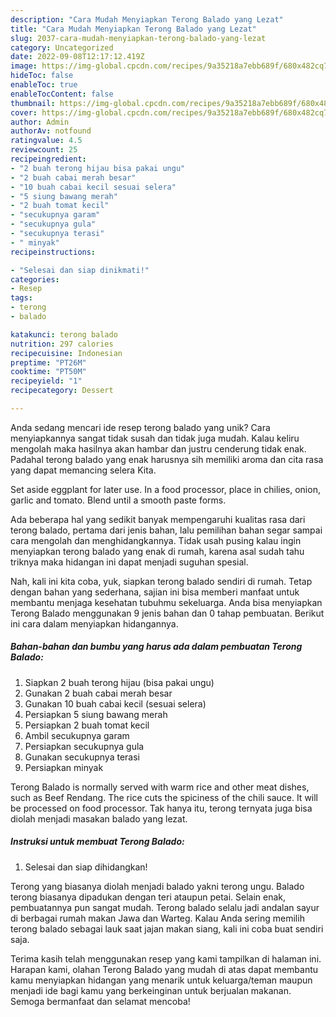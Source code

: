 ```yaml
---
description: "Cara Mudah Menyiapkan Terong Balado yang Lezat"
title: "Cara Mudah Menyiapkan Terong Balado yang Lezat"
slug: 2037-cara-mudah-menyiapkan-terong-balado-yang-lezat
category: Uncategorized
date: 2022-09-08T12:17:12.419Z
image: https://img-global.cpcdn.com/recipes/9a35218a7ebb689f/680x482cq70/terong-balado-foto-resep-utama.jpg
hideToc: false
enableToc: true
enableTocContent: false
thumbnail: https://img-global.cpcdn.com/recipes/9a35218a7ebb689f/680x482cq70/terong-balado-foto-resep-utama.jpg
cover: https://img-global.cpcdn.com/recipes/9a35218a7ebb689f/680x482cq70/terong-balado-foto-resep-utama.jpg
author: Admin
authorAv: notfound
ratingvalue: 4.5
reviewcount: 25
recipeingredient:
- "2 buah terong hijau bisa pakai ungu"
- "2 buah cabai merah besar"
- "10 buah cabai kecil sesuai selera"
- "5 siung bawang merah"
- "2 buah tomat kecil"
- "secukupnya garam"
- "secukupnya gula"
- "secukupnya terasi"
- " minyak"
recipeinstructions:

- "Selesai dan siap dinikmati!"
categories:
- Resep
tags:
- terong
- balado

katakunci: terong balado 
nutrition: 297 calories
recipecuisine: Indonesian
preptime: "PT26M"
cooktime: "PT50M"
recipeyield: "1"
recipecategory: Dessert

---
```





Anda sedang mencari ide resep terong balado yang unik? Cara menyiapkannya sangat tidak susah dan tidak juga mudah. Kalau keliru mengolah maka hasilnya akan hambar dan justru cenderung tidak enak. Padahal terong balado yang enak harusnya sih memiliki aroma dan cita rasa yang dapat memancing selera Kita.





Set aside eggplant for later use. In a food processor, place in chilies, onion, garlic and tomato. Blend until a smooth paste forms.

Ada beberapa hal yang sedikit banyak mempengaruhi kualitas rasa dari terong balado, pertama dari jenis bahan, lalu pemilihan bahan segar sampai cara mengolah dan menghidangkannya. Tidak usah pusing kalau ingin menyiapkan terong balado yang enak di rumah, karena asal sudah tahu triknya maka hidangan ini dapat menjadi suguhan spesial.






Nah, kali ini kita coba, yuk, siapkan terong balado sendiri di rumah. Tetap dengan bahan yang sederhana, sajian ini bisa memberi manfaat untuk membantu menjaga kesehatan tubuhmu sekeluarga. Anda bisa menyiapkan Terong Balado menggunakan 9 jenis bahan dan 0 tahap pembuatan. Berikut ini cara dalam menyiapkan hidangannya.

<!--inarticleads1-->

##### Bahan-bahan dan bumbu yang harus ada dalam pembuatan Terong Balado:

1. Siapkan 2 buah terong hijau (bisa pakai ungu)
1. Gunakan 2 buah cabai merah besar
1. Gunakan 10 buah cabai kecil (sesuai selera)
1. Persiapkan 5 siung bawang merah
1. Persiapkan 2 buah tomat kecil
1. Ambil secukupnya garam
1. Persiapkan secukupnya gula
1. Gunakan secukupnya terasi
1. Persiapkan  minyak


Terong Balado is normally served with warm rice and other meat dishes, such as Beef Rendang. The rice cuts the spiciness of the chili sauce. It will be processed on food processor. Tak hanya itu, terong ternyata juga bisa diolah menjadi masakan balado yang lezat. 

<!--inarticleads2-->

##### Instruksi untuk membuat Terong Balado:


1. Selesai dan siap dihidangkan!

Terong yang biasanya diolah menjadi balado yakni terong ungu. Balado terong biasanya dipadukan dengan teri ataupun petai. Selain enak, pembuatannya pun sangat mudah. Terong balado selalu jadi andalan sayur di berbagai rumah makan Jawa dan Warteg. Kalau Anda sering memilih terong balado sebagai lauk saat jajan makan siang, kali ini coba buat sendiri saja. 

Terima kasih telah menggunakan resep yang kami tampilkan di halaman ini. Harapan kami, olahan Terong Balado yang mudah di atas dapat membantu kamu menyiapkan hidangan yang menarik untuk keluarga/teman maupun menjadi ide bagi kamu yang berkeinginan untuk berjualan makanan. Semoga bermanfaat dan selamat mencoba!
